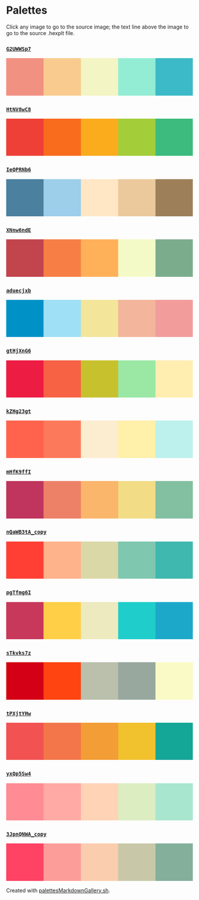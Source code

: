 # Palettes

Click any image to go to the source image; the text line above the image to go to the source .hexplt file.

### [`G2UWWSp7`](G2UWWSp7.hexplt)

[ ![G2UWWSp7.png](G2UWWSp7.png) ](G2UWWSp7.png)

### [`HtNV8wC8`](HtNV8wC8.hexplt)

[ ![HtNV8wC8.png](HtNV8wC8.png) ](HtNV8wC8.png)

### [`IeQPRNb6`](IeQPRNb6.hexplt)

[ ![IeQPRNb6.png](IeQPRNb6.png) ](IeQPRNb6.png)

### [`XNnw6ndE`](XNnw6ndE.hexplt)

[ ![XNnw6ndE.png](XNnw6ndE.png) ](XNnw6ndE.png)

### [`aduecjxb`](aduecjxb.hexplt)

[ ![aduecjxb.png](aduecjxb.png) ](aduecjxb.png)

### [`gtHjXnG6`](gtHjXnG6.hexplt)

[ ![gtHjXnG6.png](gtHjXnG6.png) ](gtHjXnG6.png)

### [`kZHg23gt`](kZHg23gt.hexplt)

[ ![kZHg23gt.png](kZHg23gt.png) ](kZHg23gt.png)

### [`mHfK9ffI`](mHfK9ffI.hexplt)

[ ![mHfK9ffI.png](mHfK9ffI.png) ](mHfK9ffI.png)

### [`nQaWB3tA_copy`](nQaWB3tA_copy.hexplt)

[ ![nQaWB3tA_copy.png](nQaWB3tA_copy.png) ](nQaWB3tA_copy.png)

### [`pgTfmg6I`](pgTfmg6I.hexplt)

[ ![pgTfmg6I.png](pgTfmg6I.png) ](pgTfmg6I.png)

### [`sTkvks7z`](sTkvks7z.hexplt)

[ ![sTkvks7z.png](sTkvks7z.png) ](sTkvks7z.png)

### [`tPXjtYHw`](tPXjtYHw.hexplt)

[ ![tPXjtYHw.png](tPXjtYHw.png) ](tPXjtYHw.png)

### [`yxQp5Sw4`](yxQp5Sw4.hexplt)

[ ![yxQp5Sw4.png](yxQp5Sw4.png) ](yxQp5Sw4.png)

### [`3JpnQNWA_copy`](3JpnQNWA_copy.hexplt)

[ ![3JpnQNWA_copy.png](3JpnQNWA_copy.png) ](3JpnQNWA_copy.png)

Created with [palettesMarkdownGallery.sh](https://github.com/earthbound19/_ebDev/blob/master/scripts/palettesMarkdownGallery.sh).